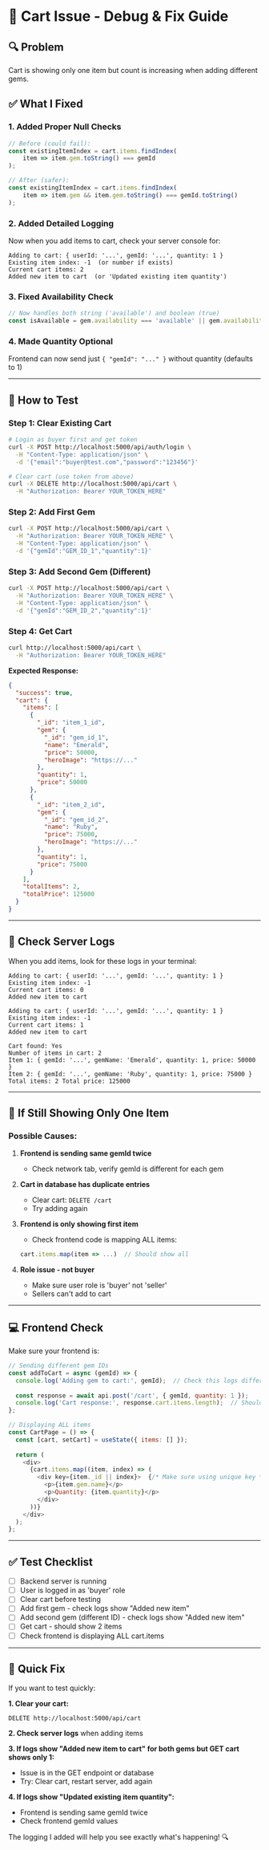 # 🛒 Cart Issue - Debug & Fix Guide

## 🔍 **Problem**
Cart is showing only one item but count is increasing when adding different gems.

## ✅ **What I Fixed**

### **1. Added Proper Null Checks**
```javascript
// Before (could fail):
const existingItemIndex = cart.items.findIndex(
    item => item.gem.toString() === gemId
);

// After (safer):
const existingItemIndex = cart.items.findIndex(
    item => item.gem && item.gem.toString() === gemId.toString()
);
```

### **2. Added Detailed Logging**
Now when you add items to cart, check your server console for:
```
Adding to cart: { userId: '...', gemId: '...', quantity: 1 }
Existing item index: -1  (or number if exists)
Current cart items: 2
Added new item to cart  (or 'Updated existing item quantity')
```

### **3. Fixed Availability Check**
```javascript
// Now handles both string ('available') and boolean (true)
const isAvailable = gem.availability === 'available' || gem.availability === true;
```

### **4. Made Quantity Optional**
Frontend can now send just `{ "gemId": "..." }` without quantity (defaults to 1)

---

## 🧪 **How to Test**

### **Step 1: Clear Existing Cart**
```bash
# Login as buyer first and get token
curl -X POST http://localhost:5000/api/auth/login \
  -H "Content-Type: application/json" \
  -d '{"email":"buyer@test.com","password":"123456"}'

# Clear cart (use token from above)
curl -X DELETE http://localhost:5000/api/cart \
  -H "Authorization: Bearer YOUR_TOKEN_HERE"
```

### **Step 2: Add First Gem**
```bash
curl -X POST http://localhost:5000/api/cart \
  -H "Authorization: Bearer YOUR_TOKEN_HERE" \
  -H "Content-Type: application/json" \
  -d '{"gemId":"GEM_ID_1","quantity":1}'
```

### **Step 3: Add Second Gem (Different)**
```bash
curl -X POST http://localhost:5000/api/cart \
  -H "Authorization: Bearer YOUR_TOKEN_HERE" \
  -H "Content-Type: application/json" \
  -d '{"gemId":"GEM_ID_2","quantity":1}'
```

### **Step 4: Get Cart**
```bash
curl http://localhost:5000/api/cart \
  -H "Authorization: Bearer YOUR_TOKEN_HERE"
```

**Expected Response:**
```json
{
  "success": true,
  "cart": {
    "items": [
      {
        "_id": "item_1_id",
        "gem": {
          "_id": "gem_id_1",
          "name": "Emerald",
          "price": 50000,
          "heroImage": "https://..."
        },
        "quantity": 1,
        "price": 50000
      },
      {
        "_id": "item_2_id",
        "gem": {
          "_id": "gem_id_2",
          "name": "Ruby",
          "price": 75000,
          "heroImage": "https://..."
        },
        "quantity": 1,
        "price": 75000
      }
    ],
    "totalItems": 2,
    "totalPrice": 125000
  }
}
```

---

## 🔧 **Check Server Logs**

When you add items, look for these logs in your terminal:

```
Adding to cart: { userId: '...', gemId: '...', quantity: 1 }
Existing item index: -1
Current cart items: 0
Added new item to cart

Adding to cart: { userId: '...', gemId: '...', quantity: 1 }
Existing item index: -1
Current cart items: 1
Added new item to cart

Cart found: Yes
Number of items in cart: 2
Item 1: { gemId: '...', gemName: 'Emerald', quantity: 1, price: 50000 }
Item 2: { gemId: '...', gemName: 'Ruby', quantity: 1, price: 75000 }
Total items: 2 Total price: 125000
```

---

## 🎯 **If Still Showing Only One Item**

### **Possible Causes:**

1. **Frontend is sending same gemId twice**
   - Check network tab, verify gemId is different for each gem
   
2. **Cart in database has duplicate entries**
   - Clear cart: `DELETE /cart`
   - Try adding again

3. **Frontend is only showing first item**
   - Check frontend code is mapping ALL items:
   ```javascript
   cart.items.map(item => ...)  // Should show all
   ```

4. **Role issue - not buyer**
   - Make sure user role is 'buyer' not 'seller'
   - Sellers can't add to cart

---

## 💻 **Frontend Check**

Make sure your frontend is:

```javascript
// Sending different gem IDs
const addToCart = async (gemId) => {
  console.log('Adding gem to cart:', gemId);  // Check this logs different IDs
  
  const response = await api.post('/cart', { gemId, quantity: 1 });
  console.log('Cart response:', response.cart.items.length);  // Should increase
};

// Displaying ALL items
const CartPage = () => {
  const [cart, setCart] = useState({ items: [] });
  
  return (
    <div>
      {cart.items.map((item, index) => (
        <div key={item._id || index}>  {/* Make sure using unique key */}
          <p>{item.gem.name}</p>
          <p>Quantity: {item.quantity}</p>
        </div>
      ))}
    </div>
  );
};
```

---

## ✅ **Test Checklist**

- [ ] Backend server is running
- [ ] User is logged in as 'buyer' role
- [ ] Clear cart before testing
- [ ] Add first gem - check logs show "Added new item"
- [ ] Add second gem (different ID) - check logs show "Added new item"
- [ ] Get cart - should show 2 items
- [ ] Check frontend is displaying ALL cart.items

---

## 🚨 **Quick Fix**

If you want to test quickly:

**1. Clear your cart:**
```
DELETE http://localhost:5000/api/cart
```

**2. Check server logs** when adding items

**3. If logs show "Added new item to cart" for both gems but GET cart shows only 1:**
- Issue is in the GET endpoint or database
- Try: Clear cart, restart server, add again

**4. If logs show "Updated existing item quantity":**
- Frontend is sending same gemId twice
- Check frontend gemId values

The logging I added will help you see exactly what's happening! 🔍
